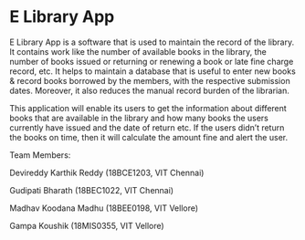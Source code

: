 # E Library App
E Library App is a software that is used to maintain the record of the library. It contains work like the number of available books in the library, the number of books issued or returning or renewing a book or late fine charge record, etc. It helps to maintain a database that is useful to enter new books & record books borrowed by the members, with the respective submission dates. Moreover, it also reduces the manual record burden of the librarian.                          

This application will enable its users to get the information about different books that are available in the library and how many books the users currently have issued and the date of return etc. If the users didn’t return the books on time, then it will calculate the amount fine and alert the user.

Team Members:

Devireddy Karthik Reddy (18BCE1203, VIT Chennai)

Gudipati Bharath (18BEC1022, VIT Chennai)

Madhav Koodana Madhu (18BEE0198, VIT Vellore)

Gampa Koushik (18MIS0355, VIT Vellore)
